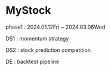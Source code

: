 # MyStock

phase1 : 2024.01.12Fri ~ 2024.03.06Wed

DS1 : momentum strategy

DS2 : stock prediction competition

DE : backtest pipeline
